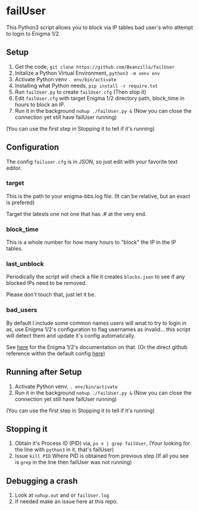 # failUser

This Python3 script allows you to block via IP tables bad user's who attempt to login to Enigma 1/2.

## Setup

1. Get the code, `git clone https://github.com/Beanzilla/failUser`
2. Initalize a Python Virtual Environment, `python3 -m venv env`
3. Activate Python venv `. env/bin/activate`
4. Installing what Python needs, `pip install -r require.txt`
5. Run `failUser.py` to create `failUser.cfg` (Then stop it)
6. Edit `failUser.cfg` with target Enigma 1/2 directory path, block_time in hours to block an IP.
7. Run it in the background `nohup ./failUser.py &` (Now you can close the connection yet still have failUser running)

(You can use the first step in Stopping it to tell if it's running)

## Configuration

The config `failuser.cfg` is in JSON, so just edit with your favorite text editor.

### target

This is the path to your enigma-bbs.log file. (It can be relative, but an exact is prefered)

Target the latests one not one that has .# at the very end.

### block_time

This is a whole number for how many hours to "block" the IP in the IP tables.

### last_unblock

Periodically the script will check a file it creates `blocks.json` to see if any blocked IPs need to be removed.

Please don't touch that, just let it be.

### bad_users

By default I include some common names users will wnat to try to login in as, use Enigma 1/2's configuration to flag usernames as invalid... this script will detect them and update it's config automatically.

See [here](https://nuskooler.github.io/enigma-bbs/configuration/config-hjson.html) for the Enigma 1/2's documentation on that. (Or the direct github reference within the default config [here](https://github.com/NuSkooler/enigma-bbs/blob/master/core/config_default.js#L52))

## Running after Setup

1. Activate Python venv, `. env/bin/activate`
2. Run it in the background `nohup ./failUser.py &` (Now you can close the connection yet still have failUser running)

(You can use the first step in Stopping it to tell if it's running) 

## Stopping it

1. Obtain it's Process ID (PID) via, `ps x | grep failUser`, (Your looking for the line with `python3` in it, that's failUser)
2. Issue `kill PID` Where PID is obtained from previous step (If all you see is `grep` in the line then failUser was not running)

## Debugging a crash

1. Look at `nohup.out` and or `failUser.log`
2. If needed make an issue here at this repo.
